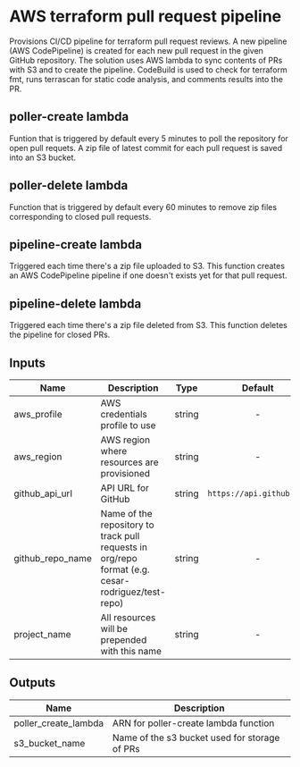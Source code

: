 # AWS terraform pull request pipeline
Provisions CI/CD pipeline for terraform pull request reviews. A new pipeline (AWS CodePipeline) is created for each new pull request in the given GitHub repository. The solution uses AWS lambda to sync contents of PRs with S3 and to create the pipeline. CodeBuild is used to check for terraform fmt, runs terrascan for static code analysis, and comments results into the PR.

## poller-create lambda
Funtion that is triggered by default every 5 minutes to poll the repository for open pull requets. A zip file of latest commit for each pull request is saved into an S3 bucket.

## poller-delete lambda
Function that is triggered by default every 60 minutes to remove zip files corresponding to closed pull requests.

## pipeline-create lambda
Triggered each time there's a zip file uploaded to S3. This function creates an AWS CodePipeline pipeline if one doesn't exists yet for that pull request.

## pipeline-delete lambda
Triggered each time there's a zip file deleted from S3. This function deletes the pipeline for closed PRs.


## Inputs

| Name | Description | Type | Default | Required |
|------|-------------|:----:|:-----:|:-----:|
| aws_profile | AWS credentials profile to use | string | - | yes |
| aws_region | AWS region where resources are provisioned | string | - | yes |
| github_api_url | API URL for GitHub | string | `https://api.github.com` | no |
| github_repo_name | Name of the repository to track pull requests in org/repo format (e.g. cesar-rodriguez/test-repo) | string | - | yes |
| project_name | All resources will be prepended with this name | string | - | yes |

## Outputs

| Name | Description |
|------|-------------|
| poller_create_lambda | ARN for poller-create lambda function |
| s3_bucket_name | Name of the s3 bucket used for storage of PRs |

